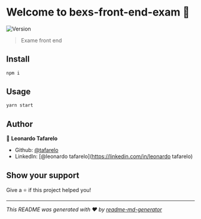 # Welcome to bexs-front-end-exam 👋
![Version](https://img.shields.io/badge/version-0.1.0-blue.svg?cacheSeconds=2592000)

> Exame front end

## Install

```sh
npm i
```

## Usage

```sh
yarn start
```

## Author

👤 **Leonardo Tafarelo**

* Github: [@tafarelo](https://github.com/tafarelo)
* LinkedIn: [@leonardo tafarelo](https://linkedin.com/in/leonardo tafarelo)

## Show your support

Give a ⭐️ if this project helped you!


***
_This README was generated with ❤️ by [readme-md-generator](https://github.com/kefranabg/readme-md-generator)_
